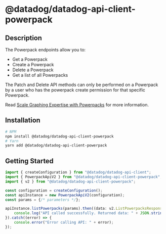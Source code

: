 # @datadog/datadog-api-client-powerpack

## Description

The Powerpack endpoints allow you to:

- Get a Powerpack
- Create a Powerpack
- Delete a Powerpack
- Get a list of all Powerpacks

The Patch and Delete API methods can only be performed on a Powerpack by
a user who has the powerpack create permission for that specific Powerpack.

Read [Scale Graphing Expertise with Powerpacks](https://docs.datadoghq.com/dashboards/guide/powerpacks-best-practices/) for more information.

## Installation

```sh
# NPM
npm install @datadog/datadog-api-client-powerpack
# Yarn
yarn add @datadog/datadog-api-client-powerpack
```

## Getting Started
```ts
import { createConfiguration } from "@datadog/datadog-api-client";
import { PowerpackApiV2 } from "@datadog/datadog-api-client-powerpack";
import { v2 } from "@datadog/datadog-api-client-powerpack";

const configuration = createConfiguration();
const apiInstance = new PowerpackApiV2(configuration);
const params = {/* parameters */};

apiInstance.listPowerpacks(params).then((data: v2.ListPowerpacksResponse) => {
    console.log("API called successfully. Returned data: " + JSON.stringify(data));
}).catch((error) => {
    console.error("Error calling API: " + error);
});
```
